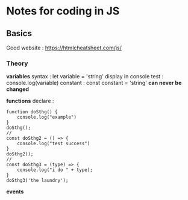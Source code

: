 # Notes for coding in JS

## Basics

Good website : https://htmlcheatsheet.com/js/

### Theory

__variables__
syntax : let variable = 'string'
display in console test : console.log(variable)
constant : const constant = 'string' __can never be changed__

__functions__
declare :
```
function doSthg() {
    console.log("example")
}
doSthg();
//
const doSthg2 = () => {
    console.log("test success")
}
doSthg2();
//
const doSthg3 = (type) => {
    console.log("i do " + type);
}
doSthg3('the laundry');
```
__events__

